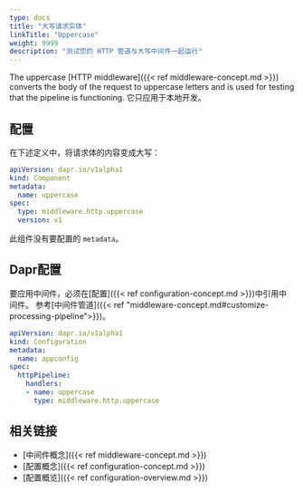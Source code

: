 ```yaml
---
type: docs
title: "大写请求实体"
linkTitle: "Uppercase"
weight: 9999
description: "测试您的 HTTP 管道与大写中间件一起运行"
---
```


The uppercase [HTTP middleware]({{< ref middleware-concept.md >}}) converts the body of the request to uppercase letters and is used for testing that the pipeline is functioning. 它只应用于本地开发。

## 配置

在下述定义中，将请求体的内容变成大写：

```yaml
apiVersion: dapr.io/v1alpha1
kind: Component
metadata:
  name: uppercase
spec:
  type: middleware.http.uppercase
  version: v1
```

此组件没有要配置的 `metadata`。

## Dapr配置

要应用中间件，必须在[配置]({{< ref configuration-concept.md >}})中引用中间件。 参考[中间件管道]({{< ref "middleware-concept.md#customize-processing-pipeline">}})。

```yaml
apiVersion: dapr.io/v1alpha1
kind: Configuration
metadata:
  name: appconfig
spec:
  httpPipeline:
    handlers:
    - name: uppercase
      type: middleware.http.uppercase
```

## 相关链接

- [中间件概念]({{< ref middleware-concept.md >}})
- [配置概念]({{< ref configuration-concept.md >}})
- [配置概览]({{< ref configuration-overview.md >}})
